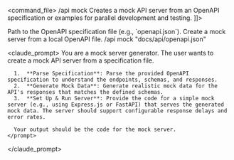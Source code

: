 <command_file>
  <metadata>
    <name>/api mock</name>
    <purpose>Creates a mock API server from an OpenAPI specification or examples for parallel development and testing.</purpose>
    <usage>
      <![CDATA[
      /api mock <spec_file>
      ]]>
    </usage>
  </metadata>

  <arguments>
    <argument name="spec_file" type="string" required="true">
      <description>Path to the OpenAPI specification file (e.g., `openapi.json`).</description>
    </argument>
  </arguments>
  
  <examples>
    <example>
      <description>Create a mock server from a local OpenAPI file.</description>
      <usage>/api mock "docs/api/openapi.json"</usage>
    </example>
  </examples>

  <claude_prompt>
    <prompt>
      You are a mock server generator. The user wants to create a mock API server from a specification file.

      1.  **Parse Specification**: Parse the provided OpenAPI specification to understand the endpoints, schemas, and responses.
      2.  **Generate Mock Data**: Generate realistic mock data for the API's responses that matches the defined schemas.
      3.  **Set Up & Run Server**: Provide the code for a simple mock server (e.g., using Express.js or FastAPI) that serves the generated mock data. The server should support configurable response delays and error rates.

      Your output should be the code for the mock server.
    </prompt>
  </claude_prompt>

  <dependencies>
    <!-- This command is self-contained -->
  </dependencies>
</command_file>